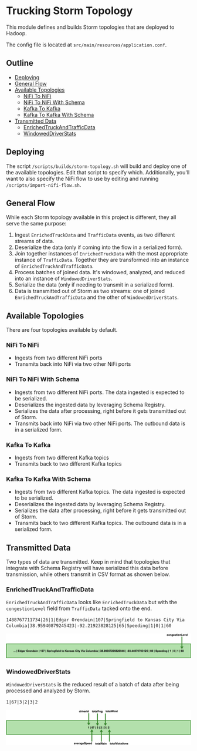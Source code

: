 # Trucking Storm Topology

This module defines and builds Storm topologies that are deployed to Hadoop.

The config file is located at `src/main/resources/application.conf`.

## Outline

-   [Deploying](#deploying)
-   [General Flow](#general-flow)
-   [Available Topologies](#available-topologies)
    -   [NiFi To NiFi](#nifi-to-nifi)
    -   [NiFi To NiFi With Schema](#nifi-to-nifi-with-schema)
    -   [Kafka To Kafka](#kafka-to-kafka)
    -   [Kafka To Kafka With Schema](#kafka-to-kafka-with-schema)
-   [Transmitted Data](#transmitted-data)
    -   [EnrichedTruckAndTrafficData](#enrichedtruckandtrafficdata)
    -   [WindowedDriverStats](#windoweddriverstats)

## Deploying

The script `/scripts/builds/storm-topology.sh` will build and deploy one of the available topologies.  Edit that script to specify which.  Additionally, you'll want to also specify the NiFi flow to use by editing and running `/scripts/import-nifi-flow.sh`.

## General Flow

While each Storm topology available in this project is different, they all serve the same purpose:

1.  Ingest `EnrichedTruckData` and `TrafficData` events, as two different streams of data.
2.  Deserialize the data (only if coming into the flow in a serialized form).
3.  Join together instances of `EnrichedTruckData` with the most appropriate instance of `TrafficData`.  Together they are transformed into an instance of `EnrichedTruckAndTrafficData`.
4.  Process batches of joined data.  It's windowed, analyzed, and reduced into an instance of `WindowedDriverStats`.
5.  Serialize the data (only if needing to transmit in a serialized form).
6.  Data is transmitted out of Storm as two streams: one of joined `EnrichedTruckAndTrafficData` and the other of `WindowedDriverStats`.

## Available Topologies

There are four topologies available by default.

### NiFi To NiFi

-   Ingests from two different NiFi ports
-   Transmits back into NiFi via two other NiFi ports

### NiFi To NiFi With Schema

-   Ingests from two different NiFi ports.  The data ingested is expected to be serialized.
-   Deserializes the ingested data by leveraging Schema Registry.
-   Serializes the data after processing, right before it gets transmitted out of Storm.
-   Transmits back into NiFi via two other NiFi ports.  The outbound data is in a serialized form.

### Kafka To Kafka

-   Ingests from two different Kafka topics
-   Transmits back to two different Kafka topics

### Kafka To Kafka With Schema

-   Ingests from two different Kafka topics.  The data ingested is expected to be serialized.
-   Deserializes the ingested data by leveraging Schema Registry.
-   Serializes the data after processing, right before it gets transmitted out of Storm.
-   Transmits back to two different Kafka topics.  The outbound data is in a serialized form.

## Transmitted Data

Two types of data are transmitted.  Keep in mind that topologies that integrate with Schema Registry will have serialized this data before transmission, while others transmit in CSV format as showen below.

### EnrichedTruckAndTrafficData

`EnrichedTruckAndTrafficData` looks like `EnrichedTruckData` but with the `congestionLevel` field from `TrafficData` tacked onto the end.

```
1488767711734|26|1|Edgar Orendain|107|Springfield to Kansas City Via Columbia|38.95940879245423|-92.21923828125|65|Speeding|1|0|1|60
```

![EnrichedTruckAndTrafficData fields](readme-assets/enriched-truck-and-traffic-data_fields.png)

### WindowedDriverStats

`WindowedDriverStats` is the reduced result of a batch of data after being processed and analyzed by Storm.

```
1|67|3|2|3|2
```

![WindowedDriverStats fields](readme-assets/windowed-driver-stats_fields.png)
